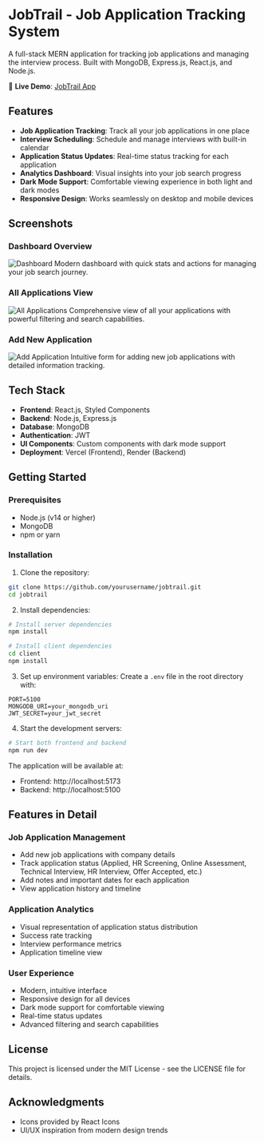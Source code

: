 # JobTrail - Job Application Tracking System

A full-stack MERN application for tracking job applications and managing the interview process. Built with MongoDB, Express.js, React.js, and Node.js.

🚀 **Live Demo**: [JobTrail App](https://job-trail-otrfexohn-bhavya-sharmas-projects-f6e9dd46.vercel.app/)

## Features

- **Job Application Tracking**: Track all your job applications in one place
- **Interview Scheduling**: Schedule and manage interviews with built-in calendar
- **Application Status Updates**: Real-time status tracking for each application
- **Analytics Dashboard**: Visual insights into your job search progress
- **Dark Mode Support**: Comfortable viewing experience in both light and dark modes
- **Responsive Design**: Works seamlessly on desktop and mobile devices

## Screenshots

### Dashboard Overview
![Dashboard](Screenshots/dashboard.png)
Modern dashboard with quick stats and actions for managing your job search journey.

### All Applications View
![All Applications](Screenshots/all-jobs.png)
Comprehensive view of all your applications with powerful filtering and search capabilities.

### Add New Application
![Add Application](Screenshots/add-job.png)
Intuitive form for adding new job applications with detailed information tracking.

## Tech Stack

- **Frontend**: React.js, Styled Components
- **Backend**: Node.js, Express.js
- **Database**: MongoDB
- **Authentication**: JWT
- **UI Components**: Custom components with dark mode support
- **Deployment**: Vercel (Frontend), Render (Backend)

## Getting Started

### Prerequisites

- Node.js (v14 or higher)
- MongoDB
- npm or yarn

### Installation

1. Clone the repository:
```bash
git clone https://github.com/yourusername/jobtrail.git
cd jobtrail
```

2. Install dependencies:
```bash
# Install server dependencies
npm install

# Install client dependencies
cd client
npm install
```

3. Set up environment variables:
Create a `.env` file in the root directory with:
```
PORT=5100
MONGODB_URI=your_mongodb_uri
JWT_SECRET=your_jwt_secret
```

4. Start the development servers:
```bash
# Start both frontend and backend
npm run dev
```

The application will be available at:
- Frontend: http://localhost:5173
- Backend: http://localhost:5100

## Features in Detail

### Job Application Management
- Add new job applications with company details
- Track application status (Applied, HR Screening, Online Assessment, Technical Interview, HR Interview, Offer Accepted, etc.)
- Add notes and important dates for each application
- View application history and timeline

### Application Analytics
- Visual representation of application status distribution
- Success rate tracking
- Interview performance metrics
- Application timeline view

### User Experience
- Modern, intuitive interface
- Responsive design for all devices
- Dark mode support for comfortable viewing
- Real-time status updates
- Advanced filtering and search capabilities

## License

This project is licensed under the MIT License - see the LICENSE file for details.

## Acknowledgments

- Icons provided by React Icons
- UI/UX inspiration from modern design trends